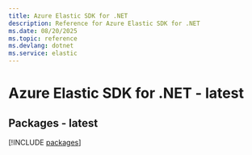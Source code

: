 ```yaml
---
title: Azure Elastic SDK for .NET
description: Reference for Azure Elastic SDK for .NET
ms.date: 08/20/2025
ms.topic: reference
ms.devlang: dotnet
ms.service: elastic
---
```

# Azure Elastic SDK for .NET - latest
## Packages - latest
[!INCLUDE [packages](elastic-index.md)]
